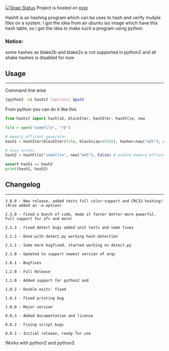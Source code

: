 [![Snap Status](https://build.snapcraft.io/badge/JavadSM/hashit.svg)](https://build.snapcraft.io/user/JavadSM/hashit)
Project is hosted on [pypi](https://pypi.org/project/hashit/)

Hashit is an hashing program which can be uses to hash and verify muliple files on a system.
I got the idea from an ubuntu iso image which have this hash table, so i got the idea to make
such a program using python.

### Notice:
some hashes as blake2b and blake2s is not supported in python2
and all shake hashes is disabled for now

## Usage

------------------------------------
Command line wise 
```bash
(python3 -m) hashit [options] $path
```
From python you can do it like this
```py
from hashit import hashlib, blockIter, hashIter, hashFile, new

file = open("somefile", "rb")

# memory efficent generator
hash1 = hashIter(blockIter(file, blocksize=65536), hasher=new("md5"), ashexstr=True)

# easy access
hash2 = hashFile("somefile", new("md5"), False) # enable memory effienct generator (False)

assert hash1 == hash2
print(hash1, hash2)

```

## Changelog

------------------------------------------------------------
    3.0.0 - New release, added tests full color-support and CRC32 hashing! (Also added an -a option)

    2.3.0 - Fixed a bunch of code, made it faster better more powerful. Full support for sfv and more!

    2.1.3 - Fixed detect bugs added unit tests and some fixes

    2.1.2 - Done with detect.py working hash detection

    2.1.1 - Some more bugfixed, started working on detect.py

    2.1.0 - Updated to support newest version of argc

    2.0.1 - Bugfixes

    1.2.0 - Full Release

    1.1.0 - Added support for python2 and 

    1.0.2 - Double exits' fixed

    1.0.1 - Fixed printing bug

    1.0.0 - Major version

    0.0.3 - Added documentation and license

    0.0.2 - Fixing script bugs

    0.0.1 - Initial release, ready for use

Works with python2 and python3.
